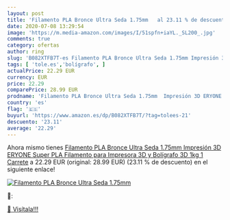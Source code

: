 ```yaml
---
layout: post
title: 'Filamento PLA Bronce Ultra Seda 1.75mm   al 23.11 % de descuento'
date: 2020-07-08 13:29:54
image: 'https://m.media-amazon.com/images/I/51spfn+iaYL._SL200_.jpg'
comments: true
category: ofertas
author: ring
slug: 'B082XTFB7T-es Filamento PLA Bronce Ultra Seda 1.75mm Impresión 3D ERYONE...'
tags: [ 'tole.es','bolígrafo', ]
actualPrice: 22.29 EUR
currency: EUR
price: 22.29
comparePrice: 28.99 EUR
prodname: 'Filamento PLA Bronce Ultra Seda 1.75mm  Impresión 3D ERYONE Super PLA Filamento para Impresora 3D y Bolígrafo 3D  1kg 1 Carrete'
country: 'es'
flag: '🇪🇸'
buyurl: 'https://www.amazon.es/dp/B082XTFB7T/?tag=tolees-21'
descuento: '23.11'
average: '22.29'
---
```


Ahora mismo tienes [Filamento PLA Bronce Ultra Seda 1.75mm  Impresión 3D ERYONE Super PLA Filamento para Impresora 3D y Bolígrafo 3D  1kg 1 Carrete](https://www.amazon.es/dp/B082XTFB7T/?tag=tolees-21) a 22.29 EUR (original: 28.99 EUR) (23.11 %  de descuento) en el siguiente enlace!

[![Filamento PLA Bronce Ultra Seda 1.75mm  ](https://m.media-amazon.com/images/I/51spfn+iaYL._SL200_.jpg)](https://www.amazon.es/dp/B082XTFB7T/?tag=tolees-21)

🔎:


[🛒 Visítala!!!](https://www.amazon.es/dp/B082XTFB7T/?tag=tolees-21)
